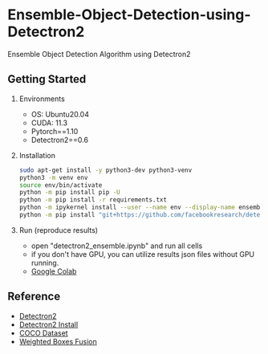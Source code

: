 # Ensemble-Object-Detection-using-Detectron2
Ensemble Object Detection Algorithm using Detectron2


## Getting Started
1. Environments
    * OS: Ubuntu20.04
    * CUDA: 11.3
    * Pytorch==1.10
    * Detectron2==0.6

2. Installation
    ```bash
    sudo apt-get install -y python3-dev python3-venv
    python3 -m venv env
    source env/bin/activate
    python -m pip install pip -U
    python -m pip install -r requirements.txt
    python -m ipykernel install --user --name env --display-name ensemble_detectron2
    python -m pip install "git+https://github.com/facebookresearch/detectron2@v0.6"
    ```

3. Run (reproduce results)
    * open "detectron2_ensemble.ipynb" and run all cells
    * if you don't have GPU, you can utilize results json files without GPU running.
    * [Google Colab](https://colab.research.google.com/drive/1lQQzE4ELRo6Dh47AaH27vmKe0Nomiu8t?usp=sharing )


## Reference
* [Detectron2](https://github.com/facebookresearch/detectron2)
* [Detectron2 Install](https://detectron2.readthedocs.io/en/latest/tutorials/install.html)
* [COCO Dataset](https://cocodataset.org)
* [Weighted Boxes Fusion](https://arxiv.org/pdf/1910.13302.pdf)